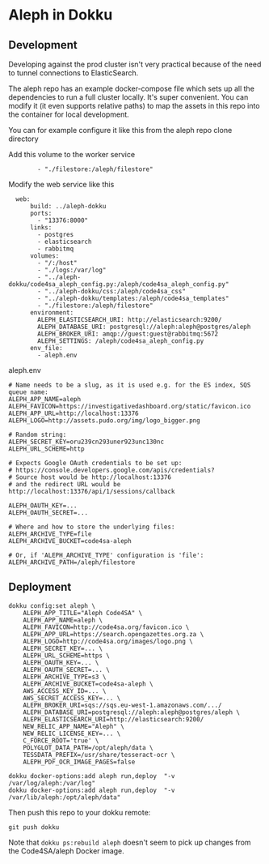 # Aleph in Dokku

## Development

Developing against the prod cluster isn't very practical because of the need to tunnel connections to ElasticSearch.

The aleph repo has an example docker-compose file which sets up all the dependencies to run a full cluster locally. It's super convenient. You can modify it (it even supports relative paths) to map the assets in this repo into the container for local development.

You can for example configure it like this from the aleph repo clone directory

Add this volume to the worker service
```
        - "./filestore:/aleph/filestore"
```

Modify the web service like this
```
  web:
      build: ../aleph-dokku
      ports:
        - "13376:8000"
      links:
        - postgres
        - elasticsearch
        - rabbitmq
      volumes:
        - "/:/host"
        - "./logs:/var/log"
        - "../aleph-dokku/code4sa_aleph_config.py:/aleph/code4sa_aleph_config.py"
        - "../aleph-dokku/css:/aleph/code4sa_css"
        - "../aleph-dokku/templates:/aleph/code4sa_templates"
        - "./filestore:/aleph/filestore"
      environment:
        ALEPH_ELASTICSEARCH_URI: http://elasticsearch:9200/
        ALEPH_DATABASE_URI: postgresql://aleph:aleph@postgres/aleph
        ALEPH_BROKER_URI: amqp://guest:guest@rabbitmq:5672
        ALEPH_SETTINGS: /aleph/code4sa_aleph_config.py
      env_file:
        - aleph.env
```

aleph.env
```
# Name needs to be a slug, as it is used e.g. for the ES index, SQS queue name:
ALEPH_APP_NAME=aleph
ALEPH_FAVICON=https://investigativedashboard.org/static/favicon.ico
ALEPH_APP_URL=http://localhost:13376
ALEPH_LOGO=http://assets.pudo.org/img/logo_bigger.png

# Random string:
ALEPH_SECRET_KEY=oru239cn293uner923unc130nc
ALEPH_URL_SCHEME=http

# Expects Google OAuth credentials to be set up:
# https://console.developers.google.com/apis/credentials?
# Source host would be http://localhost:13376
# and the redirect URL would be http://localhost:13376/api/1/sessions/callback

ALEPH_OAUTH_KEY=...
ALEPH_OAUTH_SECRET=...

# Where and how to store the underlying files:
ALEPH_ARCHIVE_TYPE=file
ALEPH_ARCHIVE_BUCKET=code4sa-aleph

# Or, if 'ALEPH_ARCHIVE_TYPE' configuration is 'file':
ALEPH_ARCHIVE_PATH=/aleph/filestore
```

## Deployment

```
dokku config:set aleph \
    ALEPH_APP_TITLE="Aleph Code4SA" \
    ALEPH_APP_NAME=aleph \
    ALEPH_FAVICON=http://code4sa.org/favicon.ico \
    ALEPH_APP_URL=https://search.opengazettes.org.za \
    ALEPH_LOGO=http://code4sa.org/images/logo.png \
    ALEPH_SECRET_KEY=... \
    ALEPH_URL_SCHEME=https \
    ALEPH_OAUTH_KEY=... \
    ALEPH_OAUTH_SECRET=... \
    ALEPH_ARCHIVE_TYPE=s3 \
    ALEPH_ARCHIVE_BUCKET=code4sa-aleph \
    AWS_ACCESS_KEY_ID=... \
    AWS_SECRET_ACCESS_KEY=... \
    ALEPH_BROKER_URI=sqs://sqs.eu-west-1.amazonaws.com/.../
    ALEPH_DATABASE_URI=postgresql://aleph:aleph@postgres/aleph \
    ALEPH_ELASTICSEARCH_URI=http://elasticsearch:9200/
    NEW_RELIC_APP_NAME="Aleph" \
    NEW_RELIC_LICENSE_KEY=... \
    C_FORCE_ROOT='true' \
    POLYGLOT_DATA_PATH=/opt/aleph/data \
    TESSDATA_PREFIX=/usr/share/tesseract-ocr \
    ALEPH_PDF_OCR_IMAGE_PAGES=false

dokku docker-options:add aleph run,deploy  "-v /var/log/aleph:/var/log"
dokku docker-options:add aleph run,deploy  "-v /var/lib/aleph:/opt/aleph/data"
```

Then push this repo to your dokku remote:

    git push dokku

Note that ``dokku ps:rebuild aleph`` doesn't seem to pick up changes from the Code4SA/aleph Docker image.
